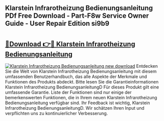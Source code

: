 ## Klarstein Infrarotheizung Bedienungsanleitung PDf Free Download - Part-F8w Service Owner Guide - User Repair Edition si9b9

# <h2><a href="http://df0yj07.blite.top/?on=Klarstein+Infrarotheizung+Bedienungsanleitung">🔗Download 👉🔴 Klarstein Infrarotheizung Bedienungsanleitung</a></h2>

[![Klarstein Infrarotheizung Bedienungsanleitung new download](https://i.imgur.com/lujVjoI.png)](http://df0yj07.blite.top/?on=Klarstein+Infrarotheizung+Bedienungsanleitung)
Entdecken Sie die Welt von Klarstein Infrarotheizung Bedienungsanleitung mit diesem umfassenden Benutzerhandbuch, das alle Aspekte der Merkmale und Funktionen des Produkts abdeckt. Bitte lesen Sie die Garantieinformationen Klarstein Infrarotheizung BedienungsanleitungD Für dieses Produkt gilt eine umfassende Garantie. Liste der Funktionen sind nur einige der bemerkenswerten Funktionen, die in Ihrem neuen Klarstein Infrarotheizung Bedienungsanleitung verfügbar sind. Ihr Feedback ist wichtig, Klarstein Infrarotheizung BedienungsanleitungD. Wir schätzen Ihren Input und verpflichten uns zu kontinuierlicher Verbesserung.
